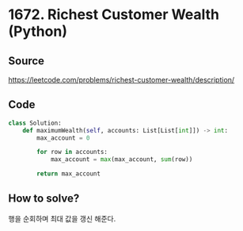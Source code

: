 # 1672. Richest Customer Wealth (Python)

## Source

https://leetcode.com/problems/richest-customer-wealth/description/

## Code

```python
class Solution:
    def maximumWealth(self, accounts: List[List[int]]) -> int:
        max_account = 0

        for row in accounts:
            max_account = max(max_account, sum(row))

        return max_account
```

## How to solve?

행을 순회하며 최대 값을 갱신 해준다.
